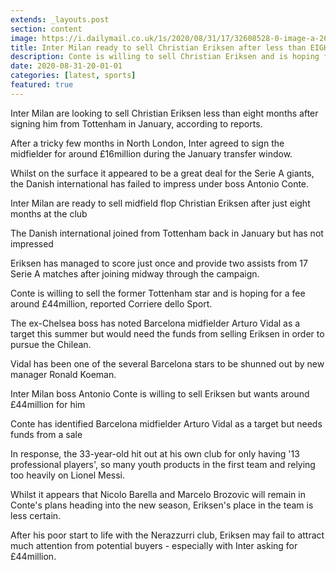 ```yaml
---
extends: _layouts.post
section: content
image: https://i.dailymail.co.uk/1s/2020/08/31/17/32608528-0-image-a-26_1598890461875.jpg 
title: Inter Milan ready to sell Christian Eriksen after less than EIGHT months at the San Siro 
description: Conte is willing to sell Christian Eriksen and is hoping for a fee around £44million, according to reports. He has managed to score just once and provide two assists from 17 Serie A matches 
date: 2020-08-31-20-01-01 
categories: [latest, sports] 
featured: true 
--- 
```

Inter Milan are looking to sell Christian Eriksen less than eight months after signing him from Tottenham in January, according to reports.

After a tricky few months in North London, Inter agreed to sign the midfielder for around £16million during the January transfer window. 

Whilst on the surface it appeared to be a great deal for the Serie A giants, the Danish international has failed to impress under boss Antonio Conte.

Inter Milan are ready to sell midfield flop Christian Eriksen after just eight months at the club

The Danish international joined from Tottenham back in January but has not impressed

Eriksen has managed to score just once and provide two assists from 17 Serie A matches after joining midway through the campaign.

Conte is willing to sell the former Tottenham star and is hoping for a fee around £44million, reported Corriere dello Sport.

The ex-Chelsea boss has noted Barcelona midfielder Arturo Vidal as a target this summer but would need the funds from selling Eriksen in order to pursue the Chilean.

Vidal has been one of the several Barcelona stars to be shunned out by new manager Ronald Koeman. 

Inter Milan boss Antonio Conte is willing to sell Eriksen but wants around £44million for him

Conte has identified Barcelona midfielder Arturo Vidal as a target but needs funds from a sale

In response, the 33-year-old hit out at his own club for only having '13 professional players', so many youth products in the first team and relying too heavily on Lionel Messi.

Whilst it appears that Nicolo Barella and Marcelo Brozovic will remain in Conte's plans heading into the new season, Eriksen's place in the team is less certain.

After his poor start to life with the Nerazzurri club, Eriksen may fail to attract much attention from potential buyers - especially with Inter asking for £44million. 

